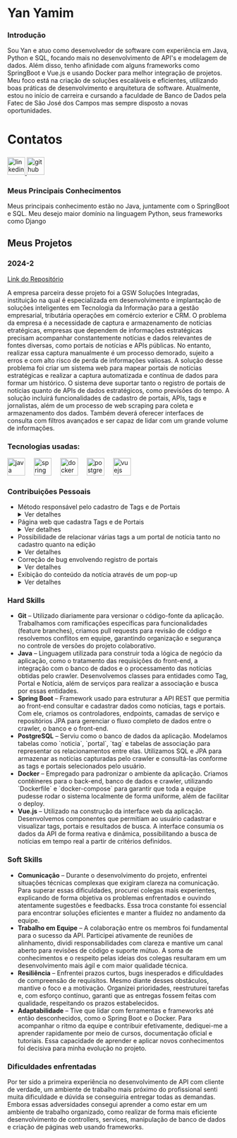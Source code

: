 # Yan Yamim

### Introdução
Sou Yan e atuo como desenvolvedor de software com experiẽncia em Java, Python e SQL, focando mais no desenvolvimento de API's e modelagem de dados. Além disso, tenho afinidade com alguns frameworks como SpringBoot e Vue.js e usando Docker para melhor integração de projetos. Meu foco está na criação de soluções escaláveis e eficientes, utilizando boas práticas de desenvolvimento e arquitetura de software. Atualmente, estou no início de carreira e cursando a faculdade de Banco de Dados pela Fatec de São José dos Campos mas sempre disposto a novas oportunidades.

# Contatos

###

<div align="left">
  <a href="https://www.linkedin.com/in/yan-yamim-185220278/" target="_blank">
    <img src="https://img.shields.io/badge/LinkedIn-0A66C2?logo=linkedin&logoColor=white&style=for-the-badge" height="40" alt="linkedin logo"  />
  </a>
  <a href="https://github.com/YanYamim" target="_blank">  
    <img src="https://img.shields.io/badge/GitHub-181717?logo=github&logoColor=white&style=for-the-badge" height="40" alt="github logo"  />
  </a>
</div>

###

### Meus Principais Conhecimentos

Meus principais conhecimento estão no Java, juntamente com o SpringBoot e SQL. Meu desejo maior domínio na linguagem Python, seus frameworks como Django 

## Meus Projetos

### 2024-2

[Link do Repositório](https://github.com/c137santos/FATEC-API-3-SEMESTRE)

A empresa parceira desse projeto foi a GSW Soluções Integradas, instituição na qual é especializada em desenvolvimento e implantação de soluções inteligentes em Tecnologia da Informação para a gestão empresarial, tributária operações em comércio exterior e CRM. O problema da empresa é a necessidade de captura e armazenamento de notícias etratégicas, empresas que dependem de informações estratégicas precisam acompanhar constantemente notícias e dados relevantes de fontes diversas, como portais de notícias e APIs públicas. No entanto, realizar essa captura manualmente é um processo demorado, sujeito a erros e com alto risco de perda de informações valiosas.
A solução desse problema foi criar um sistema web para mapear portais de notícias estratégicas e realizar a captura automatizada e contínua de dados para formar um histórico. O sistema deve suportar tanto o registro de portais de notícias quanto de APIs de dados estratégicos, como previsões do tempo. A solução incluirá funcionalidades de cadastro de portais, APIs, tags e jornalistas, além de um processo de web scraping para coleta e armazenamento dos dados. Também deverá oferecer interfaces de consulta com filtros avançados e ser capaz de lidar com um grande volume de informações.

### Tecnologias usadas:
<div align="left">
  <img src="https://cdn.jsdelivr.net/gh/devicons/devicon/icons/java/java-original.svg" height="40" alt="java logo"  />
  <img width="12" />
  <img src="https://cdn.jsdelivr.net/gh/devicons/devicon/icons/spring/spring-original.svg" height="40" alt="spring logo"  />
  <img width="12" />
  <img src="https://cdn.jsdelivr.net/gh/devicons/devicon/icons/docker/docker-original.svg" height="40" alt="docker logo"  />
  <img width="12" />
  <img src="https://cdn.jsdelivr.net/gh/devicons/devicon/icons/postgresql/postgresql-original.svg" height="40" alt="postgresql logo"  />
  <img width="12" />
  <img src="https://cdn.jsdelivr.net/gh/devicons/devicon/icons/vuejs/vuejs-original.svg" height="40" alt="vuejs logo"  />
</div>

###

### Contribuições Pessoais
<ul>
  <li>
    Método responsável pelo cadastro de Tags e de Portais
    <details>
      <summary>Ver detalhes</summary>
      No back-end, desenvolvi os métodos <code>POST</code> em controladores Spring Boot (<code>TagController</code> e <code>PortalController</code>) para receber dados JSON e persistir as entidades no banco usando JPA. Utilizei as anotações <code>@RequestBody</code> e <code>@PostMapping</code>, garantindo validação e integridade dos dados. No repositório, empreguei <code>save()</code> do <code>JpaRepository</code>. Isso garantiu a criação de novos registros tanto de tags quanto de portais de forma segura.
    </details>
  </li>

  <li>
    Página web que cadastra Tags e de Portais
    <details>
      <summary>Ver detalhes</summary>
      No front-end, criei componentes Vue separados para o cadastro de tags e portais. Utilizei <code>v-model</code> para fazer o binding dos inputs com os dados e <code>axios</code> para enviar os dados via requisições <code>POST</code> para os respectivos endpoints da API. Os formulários foram montados com HTML semântico, CSS para estilo, e validadores simples para impedir envios incompletos.
    </details>
  </li>

  <li>
    Possibilidade de relacionar várias tags a um portal de notícia tanto no cadastro quanto na edição
    <details>
      <summary>Ver detalhes</summary>
 No front-end, implementei um método responsável por buscar todas as tags salvas no banco de dados e exibi-las em um campo de seleção múltipla. Utilizeio `axios` para consumir a API de listagem de tags com os nomes e IDs. Também criei uma estrutura reativa para armazenar as tags selecionadas pelo usuário. Essas informações eram enviadas no corpo da requisição `POST` ou `PUT` ao cadastrar ou editar um portal. Além disso, adaptei os DTOs para aceitar e retornar listas de IDs de tags associadas a cada portal.    
    </details>
  </li>

  <li>
    Correção de bug envolvendo registro de portais
    <details>
      <summary>Ver detalhes</summary>
      Corrigi um bug no cadastro de portais que a checkbox sempre dava como ativa, mas precisava ter a opção de ativar ou desativar o portal de notícia
    </details>
  </li>

  <li>
    Exibição do conteúdo da notícia através de um pop-up
    <details>
      <summary>Ver detalhes</summary>
      No front-end Vue.js, implementei uma modal reutilizável com <code>&lt;dialog&gt;</code> e transições para exibir o conteúdo completo da notícia. Cada card de notícia tinha um botão "Exibir notícia" que acionava a exibição do pop-up com o corpo da notícia. Os dados eram passados como props para o componente da modal e renderizados dinamicamente com Vue.
    </details>
  </li>
</ul>


### Hard Skills
<ul> 
  <li><strong>Git</strong> – Utilizado diariamente para versionar o código-fonte da aplicação. Trabalhamos com ramificações específicas para funcionalidades (feature branches), criamos pull requests para revisão de código e resolvemos conflitos em equipe, garantindo organização e segurança no controle de versões do projeto colaborativo.</li> 
  <li><strong>Java</strong> – Linguagem utilizada para construir toda a lógica de negócio da aplicação, como o tratamento das requisições do front-end, a integração com o banco de dados e o processamento das notícias obtidas pelo crawler. Desenvolvemos classes para entidades como Tag, Portal e Notícia, além de serviços para realizar a associação e busca por essas entidades.</li>
  <li><strong>Spring Boot</strong> – Framework usado para estruturar a API REST que permitia ao front-end consultar e cadastrar dados como notícias, tags e portais. Com ele, criamos os controladores, endpoints, camadas de serviço e repositórios JPA para gerenciar o fluxo completo de dados entre o crawler, o banco e o front-end.</li>
  <li><strong>PostgreSQL</strong> – Serviu como o banco de dados da aplicação. Modelamos tabelas como `noticia`, `portal`, `tag` e tabelas de associação para representar os relacionamentos entre elas. Utilizamos SQL e JPA para armazenar as notícias capturadas pelo crawler e consultá-las conforme as tags e portais selecionados pelo usuário.</li>
  <li><strong>Docker</strong> – Empregado para padronizar o ambiente da aplicação. Criamos contêineres para o back-end, banco de dados e crawler, utilizando `Dockerfile` e `docker-compose` para garantir que toda a equipe pudesse rodar o sistema localmente de forma uniforme, além de facilitar o deploy.</li>
  <li><strong>Vue.js</strong> – Utilizado na construção da interface web da aplicação. Desenvolvemos componentes que permitiam ao usuário cadastrar e visualizar tags, portais e resultados de busca. A interface consumia os dados da API de forma reativa e dinâmica, possibilitando a busca de notícias em tempo real a partir de critérios definidos.</li>
</ul>

###

### Soft Skills
<ul> 
  <li><strong>Comunicação</strong> – Durante o desenvolvimento do projeto, enfrentei situações técnicas complexas que exigiram clareza na comunicação. Para superar essas dificuldades, procurei colegas mais experientes, explicando de forma objetiva os problemas enfrentados e ouvindo atentamente sugestões e feedbacks. Essa troca constante foi essencial para encontrar soluções eficientes e manter a fluidez no andamento da equipe.</li> 
  <li><strong>Trabalho em Equipe</strong> – A colaboração entre os membros foi fundamental para o sucesso da API. Participei ativamente de reuniões de alinhamento, dividi responsabilidades com clareza e mantive um canal aberto para revisões de código e suporte mútuo. A soma de conhecimentos e o respeito pelas ideias dos colegas resultaram em um desenvolvimento mais ágil e com maior qualidade técnica.</li> 
  <li><strong>Resiliência</strong> – Enfrentei prazos curtos, bugs inesperados e dificuldades de compreensão de requisitos. Mesmo diante desses obstáculos, mantive o foco e a motivação. Organizei prioridades, reestruturei tarefas e, com esforço contínuo, garanti que as entregas fossem feitas com qualidade, respeitando os prazos estabelecidos.</li> 
  <li><strong>Adaptabilidade</strong> – Tive que lidar com ferramentas e frameworks até então desconhecidos, como o Spring Boot e o Docker. Para acompanhar o ritmo da equipe e contribuir efetivamente, dediquei-me a aprender rapidamente por meio de cursos, documentação oficial e tutoriais. Essa capacidade de aprender e aplicar novos conhecimentos foi decisiva para minha evolução no projeto.</li> </ul>

### Dificuldades enfrentadas
Por ter sido a primeira experiência no desenvolvimento de API com cliente de verdade, um ambiente de trabalho mais próximo do profissional senti muita dificuldade e dúvida se conseguiria entregar todas as demandas. Embora essas adversidades consegui aprender a como estar em um ambiente de trabalho organizado, como realizar de forma mais eficiente desenvolvimento de controllers, services, manipulação de banco de dados e criação de páginas web usando frameworks.
